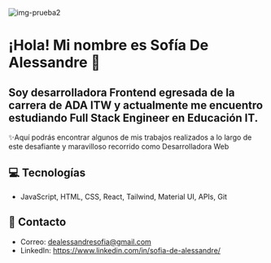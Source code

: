 ![img-prueba2](https://github.com/user-attachments/assets/841acc53-0998-434d-8f3c-8e5e1774bee8)


# ¡Hola! Mi nombre es Sofía De Alessandre 🚀

## Soy desarrolladora Frontend egresada de la carrera de ADA ITW y actualmente me encuentro estudiando Full Stack Engineer en Educación IT.

✨Aquí podrás encontrar algunos de mis trabajos realizados a lo largo de este desafiante y maravilloso recorrido como Desarrolladora Web

## 💻 Tecnologías 
- JavaScript, HTML, CSS, React, Tailwind, Material UI, APIs, Git

## 📩 Contacto
- Correo: dealessandresofia@gmail.com
- LinkedIn: https://www.linkedin.com/in/sofia-de-alessandre/

  
  
